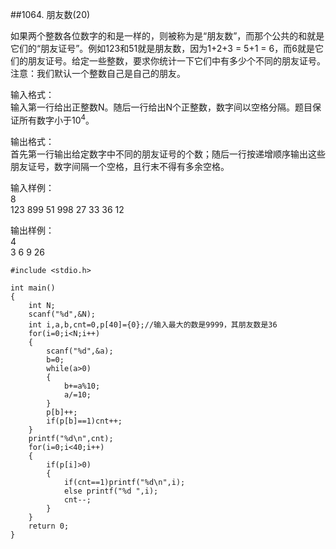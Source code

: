 ##1064. 朋友数(20)  

如果两个整数各位数字的和是一样的，则被称为是“朋友数”，而那个公共的和就是它们的“朋友证号”。例如123和51就是朋友数，因为1+2+3 = 5+1 = 6，而6就是它们的朋友证号。给定一些整数，要求你统计一下它们中有多少个不同的朋友证号。注意：我们默认一个整数自己是自己的朋友。  

输入格式：  
输入第一行给出正整数N。随后一行给出N个正整数，数字间以空格分隔。题目保证所有数字小于10<sup>4</sup>。  

输出格式：   
首先第一行输出给定数字中不同的朋友证号的个数；随后一行按递增顺序输出这些朋友证号，数字间隔一个空格，且行末不得有多余空格。   

输入样例：  
8  
123 899 51 998 27 33 36 12  

输出样例：  
4  
3 6 9 26  

	#include <stdio.h>
	
	int main()
	{
		int N;
		scanf("%d",&N);
		int i,a,b,cnt=0,p[40]={0};//输入最大的数是9999，其朋友数是36 
		for(i=0;i<N;i++)
		{
			scanf("%d",&a);
			b=0;
			while(a>0)
			{
				b+=a%10;
				a/=10;
			}
			p[b]++;
			if(p[b]==1)cnt++;
		}
		printf("%d\n",cnt);
		for(i=0;i<40;i++)
		{
			if(p[i]>0)
			{
				if(cnt==1)printf("%d\n",i);
				else printf("%d ",i);
				cnt--;
			}
		}
		return 0;
	}